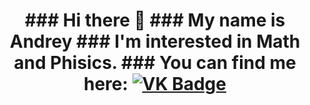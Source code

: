<div id="header" align="center">
      <h1>
      ### Hi there 👋
      ### My name is Andrey
      ### I'm interested in Math and Phisics.
      ### You can find me here:
      <a href="https://vk.com/andrii.erhan">
            <img src="https://img.shields.io/badge/%D0%92%D0%BA%D0%BE%D0%BD%D1%82%D0%B0%D0%BA%D1%82%D0%B5-blue?style=for-the-badge&logo=VK&logoColor=white" alt="VK Badge"/>
      </a>
      </h1>
</div>


